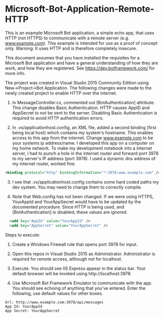 # Microsoft-Bot-Application-Remote-HTTP
This is an example Microsoft Bot application, a simple echo app, that uses HTTP (not HTTPS) to communicate with a remote server (e.g. www.example.com). This example is intended for use as a proof of concept only. Warning: It uses HTTP and is therefore completely insecure. 

This document assumes that you have installed the requisites for a Microsoft Bot application and have a general understanding of how they are work, and how they are registered. See https://dev.botframework.com/ for more info.

The project was created in Visual Studio 2015 Community Edition using New->Project->Bot Application. The following changes were made to the newly created project to enable HTTP over the internet.

1. In MessageController.cs, commented out [BotAuthentication] attribute. This change disables Basic Authentication. HTTP causes AppID and AppSecret to not be sent to the server. Disabling Basic Authentication is required to avoid HTTP authentication errors.

2. In .vs/applicationhost.config, an XML file, added a second binding (first being local host) which contains my system's hostname. This enables access to this app from the internet. Change www.example.com to be your systems ip address/name. I developed this app on a computer on my home network. To make my development notebook into a internet server, I had to punch a hole in the internet router and forward port 3978 to my server's IP address (port 3978). I used a dynamic dns address of my internet router, worked fine.

  ```xml
  <binding protocol="http" bindingInformation="*:3978:www.example.com" />
  ```
  
3. I see that .vs/applicationhost.config contains some hard coded paths my dev system. You may need to change them to correctly compile.

4. Note that Web.config has not been changed. If we were using HTTPS, YourAppId and YourAppSecret would have to be updated by the documented procedure. Since HTTP is being used, and [BotAuthentication] is disabled, these values are ignored.

  ```xml
    <add key="AppId" value="YourAppId" />
    <add key="AppSecret" value="YourAppSecret" />
  ```

Steps to execute:

1. Create a Windows Firewall rule that opens port 3978 for input.

2. Open this repos in Visual Studio 2015 as Administrator. Administrator is required for remote access, although not for localhost.

3. Execute. You should see IIS Express appear in the status bar. Your default browser will be invoked using http://localhost:3978.

4. Use Microsoft Bot Framework Emulator to communicate with the app. You should see echoing of anything that you've entered. Enter the following, use default values for other boxes.

  ```
  Url: http://www.example.com:3978/api/messages
  App Id: YourAppId
  App Secret: YourAppSecret
  ```
